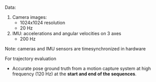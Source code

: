 Data:
1. Camera images:
    - 1024x1024 resolution
    - 20 Hz
2. IMU: accelerations and angular velocities on 3 axes
    - 200 Hz

Note: cameras and IMU sensors are timesynchronized in hardware

For trajectory evaluation
  - Accurate pose ground truth from a motion capture system at high frequency (120 Hz) at the **start and end of the sequences**.
